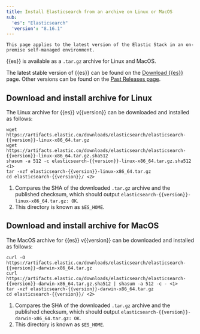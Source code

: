```yaml
---
title: Install Elasticsearch from an archive on Linux or MacOS
sub:
  'es': "Elasticsearch"
  'version': "8.16.1"
---
```


```{note}
This page applies to the latest version of the Elastic Stack in an on-premise self-managed environment.
```

{{es}} is available as a `.tar.gz` archive for Linux and MacOS.

The latest stable version of {{es}} can be found on the
[Download {{es}}](https://www.elastic.co/downloads/elasticsearch) page. Other
versions can be found on the [Past Releases page](https://www.elastic.co/downloads/past-releases).

## Download and install archive for Linux

The Linux archive for {{es}} v{{version}} can be downloaded and installed as follows:

```{code} sh
wget https://artifacts.elastic.co/downloads/elasticsearch/elasticsearch-{{version}}-linux-x86_64.tar.gz
wget https://artifacts.elastic.co/downloads/elasticsearch/elasticsearch-{{version}}-linux-x86_64.tar.gz.sha512
shasum -a 512 -c elasticsearch-{{version}}-linux-x86_64.tar.gz.sha512 <1>
tar -xzf elasticsearch-{{version}}-linux-x86_64.tar.gz
cd elasticsearch-{{version}}/ <2>
```
1. Compares the SHA of the downloaded `.tar.gz` archive and the published checksum, which should output
    `elasticsearch-{{version}}-linux-x86_64.tar.gz: OK`.
2. This directory is known as `$ES_HOME`.

## Download and install archive for MacOS

The MacOS archive for {{es}} v{{version}} can be downloaded and installed as follows:

```{code} sh
curl -O https://artifacts.elastic.co/downloads/elasticsearch/elasticsearch-{{version}}-darwin-x86_64.tar.gz
curl https://artifacts.elastic.co/downloads/elasticsearch/elasticsearch-{{version}}-darwin-x86_64.tar.gz.sha512 | shasum -a 512 -c - <1>
tar -xzf elasticsearch-{{version}}-darwin-x86_64.tar.gz
cd elasticsearch-{{version}}/ <2>
```

1. Compares the SHA of the downloaded `.tar.gz` archive and the published checksum, which should output
    `elasticsearch-{{version}}-darwin-x86_64.tar.gz: OK`.
2. This directory is known as `$ES_HOME`.


